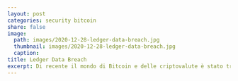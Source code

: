 ```yaml
---
layout: post
categories: security bitcoin
share: false
image:
  path: images/2020-12-28-ledger-data-breach.jpg
  thumbnail: images/2020-12-28-ledger-data-breach.jpg
  caption:
title: Ledger Data Breach
excerpt: Di recente il mondo di Bitcoin e delle criptovalute è stato travolto da un furto di dati di primo piano. Anche in questo caso – ancor più che in quelli che giornali e siti di informazione chiamano spesso “furti di bitcoin” – non è stata scalfita nè minata la sicurezza del protocollo Bitcoin. La vicenda […]
---
```

